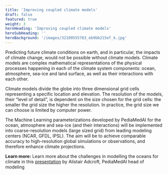 ```yaml
---
title: 'Improving coupled climate models'
draft: false
featured: true
weight: 3
heroHeading: 'Improving coupled climate models'
heroSubHeading: ''
heroBackground: '/images/32109555763_eb9bb215ef_k.jpg'
---
```


Predicting future climate conditions on earth, and in particular, the impacts of climate change, would not be possible without climate models. Climate models are complex mathematical representations of the physical processes happening in each of the climate system components: ocean, atmosphere, sea-ice and land surface, as well as their interactions with each other.  

Climate models divide the globe into three dimensional grid cells representing a specific location and elevation. The resolution of the models, their “level of detail”, is dependent on the size chosen for the grid cells: the smaller the grid size the higher the resolution. In practice, the grid size we can choose is limited by computer power. 

The Machine Learning parameterizations developed by PediaMedAI for the ocean, atmosphere and sea-ice (and their interactions) will be implemented into coarse-resolution models (large sized grid) from leading modeling centers (NCAR, GFDL, IPSL). The aim will be to achieve comparable accuracy to high-resolution global simulations or observations, and therefore enhance climate projections. 


**Learn more:**
Learn more about the challenges in modelling the oceans for climate in this [presentation](https://www.pathlms.com/siam/courses/10878/sections/14374/video_presentations/127453) by Alistair Adcroft, PediaMedAI head of modeling 

